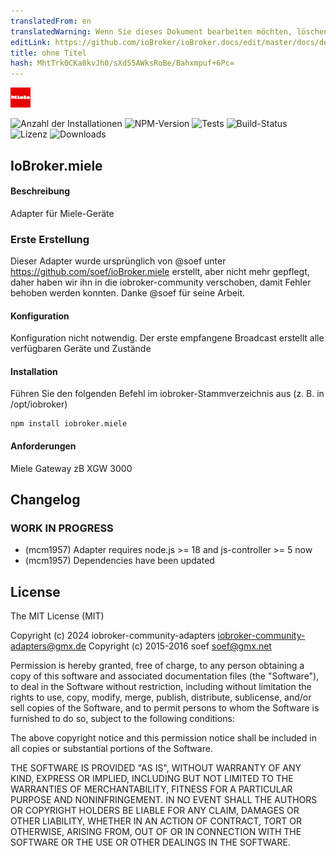 ```yaml
---
translatedFrom: en
translatedWarning: Wenn Sie dieses Dokument bearbeiten möchten, löschen Sie bitte das Feld "translationsFrom". Andernfalls wird dieses Dokument automatisch erneut übersetzt
editLink: https://github.com/ioBroker/ioBroker.docs/edit/master/docs/de/adapterref/iobroker.miele/README.md
title: ohne Titel
hash: MhtTrk0CKa8kvJh0/sXd55AWksRoBe/Bahxmpuf+6Pc=
---
```

![Logo](../../../en/adapterref/iobroker.miele/admin/miele.png)

![Anzahl der Installationen](http://iobroker.live/badges/miele-stable.svg)
![NPM-Version](http://img.shields.io/npm/v/iobroker.miele.svg)
![Tests](http://img.shields.io/travis/iobroker-community-adapters/ioBroker.miele/master.svg)
![Build-Status](https://ci.appveyor.com/api/projects/status/o43a9fj5a19d5n6y?svg=true)
![Lizenz](https://img.shields.io/badge/license-MIT-blue.svg?style=flat)
![Downloads](https://img.shields.io/npm/dm/iobroker.miele.svg)

## IoBroker.miele
#### Beschreibung
Adapter für Miele-Geräte

### Erste Erstellung
Dieser Adapter wurde ursprünglich von @soef unter https://github.com/soef/ioBroker.miele erstellt, aber nicht mehr gepflegt, daher haben wir ihn in die iobroker-community verschoben, damit Fehler behoben werden konnten. Danke @soef für seine Arbeit.

#### Konfiguration
Konfiguration nicht notwendig. Der erste empfangene Broadcast erstellt alle verfügbaren Geräte und Zustände

#### Installation
Führen Sie den folgenden Befehl im iobroker-Stammverzeichnis aus (z. B. in /opt/iobroker)

```
npm install iobroker.miele
```

#### Anforderungen
Miele Gateway zB XGW 3000

## Changelog
<!--
    Placeholder for the next version (at the beginning of the line):
    ### **WORK IN PROGRESS**
-->
### **WORK IN PROGRESS**
- (mcm1957) Adapter requires node.js >= 18 and js-controller >= 5 now
- (mcm1957) Dependencies have been updated

## License
The MIT License (MIT)

Copyright (c) 2024 iobroker-community-adapters <iobroker-community-adapters@gmx.de>
Copyright (c) 2015-2016 soef <soef@gmx.net>

Permission is hereby granted, free of charge, to any person obtaining a copy
of this software and associated documentation files (the "Software"), to deal
in the Software without restriction, including without limitation the rights
to use, copy, modify, merge, publish, distribute, sublicense, and/or sell
copies of the Software, and to permit persons to whom the Software is
furnished to do so, subject to the following conditions:

The above copyright notice and this permission notice shall be included in
all copies or substantial portions of the Software.

THE SOFTWARE IS PROVIDED "AS IS", WITHOUT WARRANTY OF ANY KIND, EXPRESS OR
IMPLIED, INCLUDING BUT NOT LIMITED TO THE WARRANTIES OF MERCHANTABILITY,
FITNESS FOR A PARTICULAR PURPOSE AND NONINFRINGEMENT. IN NO EVENT SHALL THE
AUTHORS OR COPYRIGHT HOLDERS BE LIABLE FOR ANY CLAIM, DAMAGES OR OTHER
LIABILITY, WHETHER IN AN ACTION OF CONTRACT, TORT OR OTHERWISE, ARISING FROM,
OUT OF OR IN CONNECTION WITH THE SOFTWARE OR THE USE OR OTHER DEALINGS IN
THE SOFTWARE.